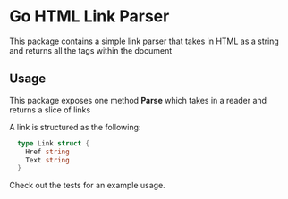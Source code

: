 # Go HTML Link Parser

This package contains a simple link parser that takes in HTML as a string and returns all the <a> tags
within the document

## Usage

This package exposes one method **Parse** which takes in a reader and returns a slice of links

A link is structured as the following:

```go
  type Link struct {
    Href string
    Text string
  }
```

Check out the tests for an example usage.
